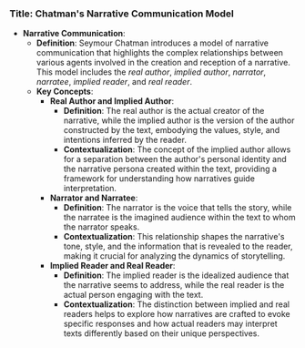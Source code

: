 ### Title: **Chatman's Narrative Communication Model**

- **Narrative Communication**:
  - **Definition**: Seymour Chatman introduces a model of narrative communication that highlights the complex relationships between various agents involved in the creation and reception of a narrative. This model includes the *real author*, *implied author*, *narrator*, *narratee*, *implied reader*, and *real reader*.
  - **Key Concepts**:
    - **Real Author and Implied Author**:
      - **Definition**: The real author is the actual creator of the narrative, while the implied author is the version of the author constructed by the text, embodying the values, style, and intentions inferred by the reader.
      - **Contextualization**: The concept of the implied author allows for a separation between the author's personal identity and the narrative persona created within the text, providing a framework for understanding how narratives guide interpretation.
    - **Narrator and Narratee**:
      - **Definition**: The narrator is the voice that tells the story, while the narratee is the imagined audience within the text to whom the narrator speaks.
      - **Contextualization**: This relationship shapes the narrative's tone, style, and the information that is revealed to the reader, making it crucial for analyzing the dynamics of storytelling.
    - **Implied Reader and Real Reader**:
      - **Definition**: The implied reader is the idealized audience that the narrative seems to address, while the real reader is the actual person engaging with the text.
      - **Contextualization**: The distinction between implied and real readers helps to explore how narratives are crafted to evoke specific responses and how actual readers may interpret texts differently based on their unique perspectives.